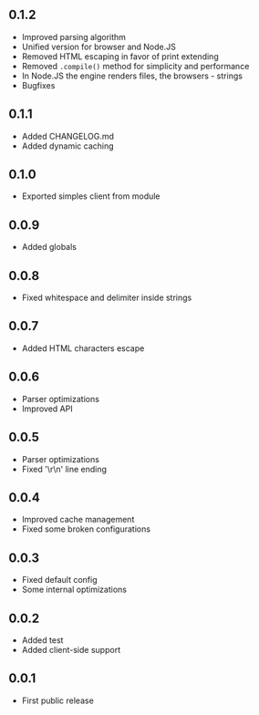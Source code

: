 ## 0.1.2
- Improved parsing algorithm
- Unified version for browser and Node.JS
- Removed HTML escaping in favor of print extending
- Removed `.compile()` method for simplicity and performance
- In Node.JS the engine renders files, the browsers - strings
- Bugfixes

## 0.1.1
- Added CHANGELOG.md
- Added dynamic caching

## 0.1.0
- Exported simples client from module

## 0.0.9
- Added globals

## 0.0.8
- Fixed whitespace and delimiter inside strings

## 0.0.7
- Added HTML characters escape

## 0.0.6
- Parser optimizations
- Improved API

## 0.0.5
- Parser optimizations
- Fixed '\r\n' line ending

## 0.0.4
- Improved cache management
- Fixed some broken configurations

## 0.0.3
- Fixed default config
- Some internal optimizations

## 0.0.2
- Added test
- Added client-side support

## 0.0.1
- First public release